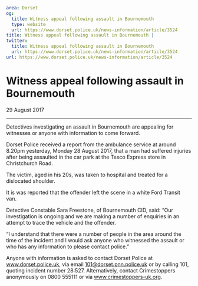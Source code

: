 ```yaml
area: Dorset
og:
  title: Witness appeal following assault in Bournemouth
  type: website
  url: https://www.dorset.police.uk/news-information/article/3524
title: Witness appeal following assault in Bournemouth |
twitter:
  title: Witness appeal following assault in Bournemouth
  url: https://www.dorset.police.uk/news-information/article/3524
url: https://www.dorset.police.uk/news-information/article/3524
```

# Witness appeal following assault in Bournemouth

29 August 2017

* * *

Detectives investigating an assault in Bournemouth are appealing for witnesses or anyone with information to come forward.

Dorset Police received a report from the ambulance service at around 8.20pm yesterday, Monday 28 August 2017, that a man had suffered injuries after being assaulted in the car park at the Tesco Express store in Christchurch Road.

The victim, aged in his 20s, was taken to hospital and treated for a dislocated shoulder.

It is was reported that the offender left the scene in a white Ford Transit van.

Detective Constable Sara Freestone, of Bournemouth CID, said: “Our investigation is ongoing and we are making a number of enquiries in an attempt to trace the vehicle and the offender.

“I understand that there were a number of people in the area around the time of the incident and I would ask anyone who witnessed the assault or who has any information to please contact police.”

Anyone with information is asked to contact Dorset Police at www.dorset.police.uk, via email 101@dorset.pnn.police.uk or by calling 101, quoting incident number 28:527. Alternatively, contact Crimestoppers anonymously on 0800 555111 or via www.crimestoppers-uk.org.
